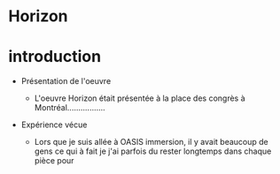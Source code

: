 # Horizon

# introduction

- Présentation de l'oeuvre
  - L'oeuvre Horizon était présentée à la place des congrès à Montréal.................
  
- Expérience vécue
  - Lors que je suis allée à OASIS immersion, il y avait beaucoup de gens ce qui à fait je j'ai parfois du rester longtemps dans chaque pièce pour 


